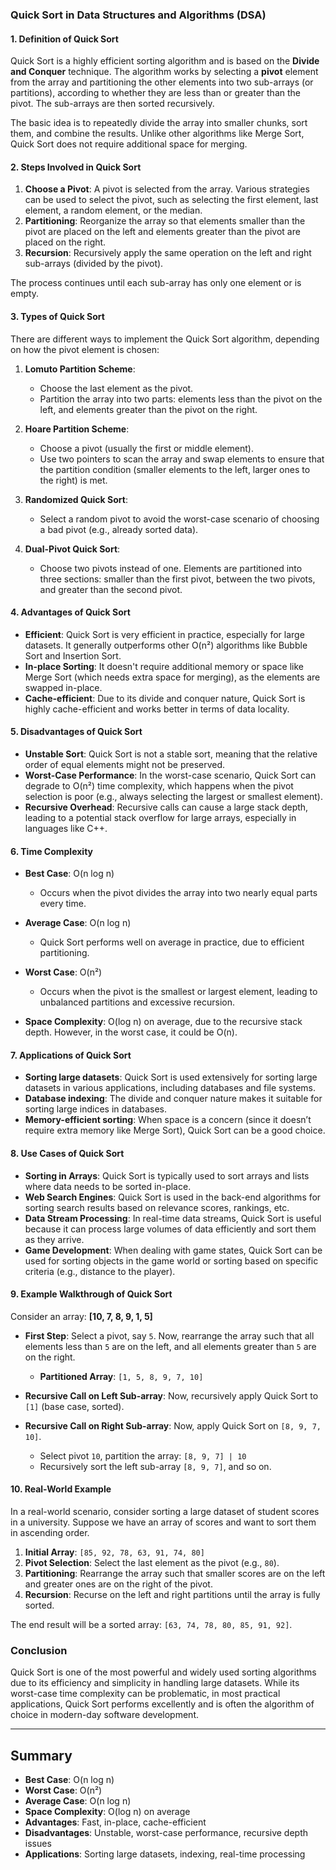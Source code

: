 ### Quick Sort in Data Structures and Algorithms (DSA)

#### 1. **Definition of Quick Sort**
Quick Sort is a highly efficient sorting algorithm and is based on the **Divide and Conquer** technique. The algorithm works by selecting a **pivot** element from the array and partitioning the other elements into two sub-arrays (or partitions), according to whether they are less than or greater than the pivot. The sub-arrays are then sorted recursively. 

The basic idea is to repeatedly divide the array into smaller chunks, sort them, and combine the results. Unlike other algorithms like Merge Sort, Quick Sort does not require additional space for merging.

#### 2. **Steps Involved in Quick Sort**
1. **Choose a Pivot**: A pivot is selected from the array. Various strategies can be used to select the pivot, such as selecting the first element, last element, a random element, or the median.
2. **Partitioning**: Reorganize the array so that elements smaller than the pivot are placed on the left and elements greater than the pivot are placed on the right.
3. **Recursion**: Recursively apply the same operation on the left and right sub-arrays (divided by the pivot).

The process continues until each sub-array has only one element or is empty.

#### 3. **Types of Quick Sort**

There are different ways to implement the Quick Sort algorithm, depending on how the pivot element is chosen:

1. **Lomuto Partition Scheme**:
   - Choose the last element as the pivot.
   - Partition the array into two parts: elements less than the pivot on the left, and elements greater than the pivot on the right.
   
2. **Hoare Partition Scheme**:
   - Choose a pivot (usually the first or middle element).
   - Use two pointers to scan the array and swap elements to ensure that the partition condition (smaller elements to the left, larger ones to the right) is met.

3. **Randomized Quick Sort**:
   - Select a random pivot to avoid the worst-case scenario of choosing a bad pivot (e.g., already sorted data).
   
4. **Dual-Pivot Quick Sort**:
   - Choose two pivots instead of one. Elements are partitioned into three sections: smaller than the first pivot, between the two pivots, and greater than the second pivot.

#### 4. **Advantages of Quick Sort**

- **Efficient**: Quick Sort is very efficient in practice, especially for large datasets. It generally outperforms other O(n²) algorithms like Bubble Sort and Insertion Sort.
- **In-place Sorting**: It doesn't require additional memory or space like Merge Sort (which needs extra space for merging), as the elements are swapped in-place.
- **Cache-efficient**: Due to its divide and conquer nature, Quick Sort is highly cache-efficient and works better in terms of data locality.

#### 5. **Disadvantages of Quick Sort**

- **Unstable Sort**: Quick Sort is not a stable sort, meaning that the relative order of equal elements might not be preserved.
- **Worst-Case Performance**: In the worst-case scenario, Quick Sort can degrade to O(n²) time complexity, which happens when the pivot selection is poor (e.g., always selecting the largest or smallest element).
- **Recursive Overhead**: Recursive calls can cause a large stack depth, leading to a potential stack overflow for large arrays, especially in languages like C++.

#### 6. **Time Complexity**

- **Best Case**: O(n log n)
  - Occurs when the pivot divides the array into two nearly equal parts every time.
  
- **Average Case**: O(n log n)
  - Quick Sort performs well on average in practice, due to efficient partitioning.
  
- **Worst Case**: O(n²)
  - Occurs when the pivot is the smallest or largest element, leading to unbalanced partitions and excessive recursion.

- **Space Complexity**: O(log n) on average, due to the recursive stack depth. However, in the worst case, it could be O(n).

#### 7. **Applications of Quick Sort**

- **Sorting large datasets**: Quick Sort is used extensively for sorting large datasets in various applications, including databases and file systems.
- **Database indexing**: The divide and conquer nature makes it suitable for sorting large indices in databases.
- **Memory-efficient sorting**: When space is a concern (since it doesn’t require extra memory like Merge Sort), Quick Sort can be a good choice.

#### 8. **Use Cases of Quick Sort**

- **Sorting in Arrays**: Quick Sort is typically used to sort arrays and lists where data needs to be sorted in-place.
- **Web Search Engines**: Quick Sort is used in the back-end algorithms for sorting search results based on relevance scores, rankings, etc.
- **Data Stream Processing**: In real-time data streams, Quick Sort is useful because it can process large volumes of data efficiently and sort them as they arrive.
- **Game Development**: When dealing with game states, Quick Sort can be used for sorting objects in the game world or sorting based on specific criteria (e.g., distance to the player).

#### 9. **Example Walkthrough of Quick Sort**
Consider an array: **[10, 7, 8, 9, 1, 5]**

- **First Step**: Select a pivot, say `5`. Now, rearrange the array such that all elements less than `5` are on the left, and all elements greater than `5` are on the right.
  - **Partitioned Array**: `[1, 5, 8, 9, 7, 10]`
  
- **Recursive Call on Left Sub-array**: Now, recursively apply Quick Sort to `[1]` (base case, sorted).
  
- **Recursive Call on Right Sub-array**: Now, apply Quick Sort on `[8, 9, 7, 10]`.
  - Select pivot `10`, partition the array: `[8, 9, 7] | 10`
  - Recursively sort the left sub-array `[8, 9, 7]`, and so on.

#### 10. **Real-World Example**

In a real-world scenario, consider sorting a large dataset of student scores in a university. Suppose we have an array of scores and want to sort them in ascending order.

1. **Initial Array**: `[85, 92, 78, 63, 91, 74, 80]`
2. **Pivot Selection**: Select the last element as the pivot (e.g., `80`).
3. **Partitioning**: Rearrange the array such that smaller scores are on the left and greater ones are on the right of the pivot.
4. **Recursion**: Recurse on the left and right partitions until the array is fully sorted.

The end result will be a sorted array: `[63, 74, 78, 80, 85, 91, 92]`.

### Conclusion

Quick Sort is one of the most powerful and widely used sorting algorithms due to its efficiency and simplicity in handling large datasets. While its worst-case time complexity can be problematic, in most practical applications, Quick Sort performs excellently and is often the algorithm of choice in modern-day software development.

--- 

## Summary

- **Best Case**: O(n log n)
- **Worst Case**: O(n²)
- **Average Case**: O(n log n)
- **Space Complexity**: O(log n) on average
- **Advantages**: Fast, in-place, cache-efficient
- **Disadvantages**: Unstable, worst-case performance, recursive depth issues
- **Applications**: Sorting large datasets, indexing, real-time processing
